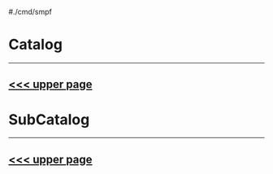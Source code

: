 #./cmd/smpf
# Catalog
---
[<<< upper page](../README.md)
---

# SubCatalog

---
[<<< upper page](../README.md)
---
